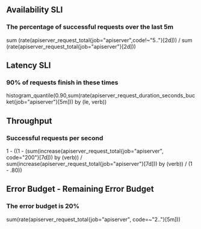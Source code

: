 ## Availability SLI
### The percentage of successful requests over the last 5m
sum (rate(apiserver_request_total{job="apiserver",code!~"5.."}[2d])) / sum (rate(apiserver_request_total{job="apiserver"}[2d]))

## Latency SLI
### 90% of requests finish in these times
histogram_quantile(0.90,sum(rate(apiserver_request_duration_seconds_bucket{job="apiserver"}[5m])) by (le, verb))

## Throughput
### Successful requests per second
1 - ((1 - (sum(increase(apiserver_request_total{job="apiserver", code="200"}[7d])) by (verb)) / sum(increase(apiserver_request_total{job="apiserver"}[7d])) by (verb)) / (1 - .80))

## Error Budget - Remaining Error Budget
### The error budget is 20%
sum(rate(apiserver_request_total{job="apiserver", code=~"2.."}[5m]))
